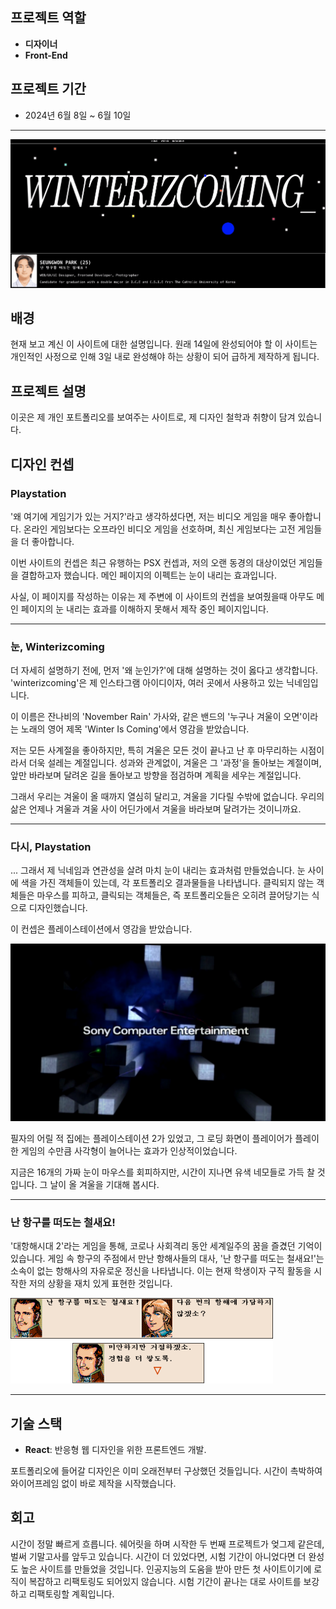## 프로젝트 역할

- **디자이너**
- **Front-End**

## 프로젝트 기간

- 2024년 6월 8일 ~ 6월 10일

---

![Map](/img/winterizcoming/home.png)

## 배경

현재 보고 계신 이 사이트에 대한 설명입니다.
원래 14일에 완성되어야 할 이 사이트는 개인적인 사정으로 인해 3일 내로 완성해야 하는 상황이 되어 급하게 제작하게 됩니다.

## 프로젝트 설명

이곳은 제 개인 포트폴리오를 보여주는 사이트로, 제 디자인 철학과 취향이 담겨 있습니다.

## 디자인 컨셉

### Playstation

'왜 여기에 게임기가 있는 거지?'라고 생각하셨다면, 저는 비디오 게임을 매우 좋아합니다.
온라인 게임보다는 오프라인 비디오 게임을 선호하며, 최신 게임보다는 고전 게임들을 더 좋아합니다.

이번 사이트의 컨셉은 최근 유행하는 PSX 컨셉과, 저의 오랜 동경의 대상이었던 게임들을 결합하고자 했습니다.
메인 페이지의 이펙트는 눈이 내리는 효과입니다.

사실, 이 페이지를 작성하는 이유는 제 주변에 이 사이트의 컨셉을 보여줬을때 아무도 메인 페이지의 눈 내리는 효과를 이해하지 못해서 제작 중인 페이지입니다.

---

### 눈, Winterizcoming

더 자세히 설명하기 전에, 먼저 '왜 눈인가?'에 대해 설명하는 것이 옳다고 생각합니다.
'winterizcoming'은 제 인스타그램 아이디이자, 여러 곳에서 사용하고 있는 닉네임입니다.

이 이름은 잔나비의 'November Rain' 가사와, 같은 밴드의 '누구나 겨울이 오면'이라는 노래의 영어 제목 'Winter Is Coming'에서 영감을 받았습니다.

저는 모든 사계절을 좋아하지만, 특히 겨울은 모든 것이 끝나고 난 후 마무리하는 시점이라서 더욱 설레는 계절입니다.
성과와 관계없이, 겨울은 그 '과정'을 돌아보는 계절이며, 앞만 바라보며 달려온 길을 돌아보고 방향을 점검하며 계획을 세우는 계절입니다.

그래서 우리는 겨울이 올 때까지 열심히 달리고, 겨울을 기다릴 수밖에 없습니다. 우리의 삶은 언제나 겨울과 겨울 사이 어딘가에서 겨울을 바라보며 달려가는 것이니까요.

---

### 다시, Playstation

... 그래서 제 닉네임과 연관성을 살려 마치 눈이 내리는 효과처럼 만들었습니다.
눈 사이에 색을 가진 객체들이 있는데, 각 포트폴리오 결과물들을 나타냅니다. 클릭되지 않는 객체들은 마우스를 피하고, 클릭되는 객체들은, 즉 포트폴리오들은 오히려 끌어당기는 식으로 디자인했습니다.

이 컨셉은 플레이스테이션에서 영감을 받았습니다.

![startup](/img/winterizcoming/ps2_startup.jpg)

필자의 어릴 적 집에는 플레이스테이션 2가 있었고, 그 로딩 화면이 플레이어가 플레이한 게임의 수만큼 사각형이 늘어나는 효과가 인상적이었습니다.

지금은 16개의 가짜 눈이 마우스를 회피하지만, 시간이 지나면 유색 네모들로 가득 찰 것입니다. 그 날이 올 겨울을 기대해 봅시다.

---

### 난 항구를 떠도는 철새요!

'대항해시대 2'라는 게임을 통해, 코로나 사회격리 동안 세계일주의 꿈을 즐겼던 기억이 있습니다. 게임 속 항구의 주점에서 만난 항해사들의 대사, '난 항구를 떠도는 철새요!'는 소속이 없는 항해사의 자유로운 정신을 나타냅니다. 이는 현재 학생이자 구직 활동을 시작한 저의 상황을 재치 있게 표현한 것입니다.

![hanggu](/img/winterizcoming/hanggu.png)

---

## 기술 스택

- **React**: 반응형 웹 디자인을 위한 프론트엔드 개발.

포트폴리오에 들어갈 디자인은 이미 오래전부터 구상했던 것들입니다. 시간이 촉박하여 와이어프레임 없이 바로 제작을 시작했습니다.

## 회고

시간이 정말 빠르게 흐릅니다. 쉐어릿을 하며 시작한 두 번째 프로젝트가 엊그제 같은데, 벌써 기말고사를 앞두고 있습니다. 시간이 더 있었다면, 시험 기간이 아니었다면 더 완성도 높은 사이트를 만들었을 것입니다. 인공지능의 도움을 받아 만든 첫 사이트이기에 로직이 복잡하고 리팩토링도 되어있지 않습니다. 시험 기간이 끝나는 대로 사이트를 보강하고 리팩토링할 계획입니다.
